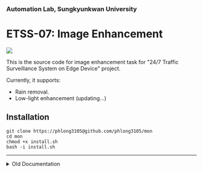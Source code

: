 ### Automation Lab, Sungkyunkwan University

# ETSS-07: Image Enhancement

![](https://img.shields.io/github/downloads/SKKU-AutoLab-VSW/ETSS-07-ImageEnhance/total.svg?style=for-the-badge)

This is the source code for image enhancement task for "24/7 Traffic Surveillance System on Edge Device" project.

Currently, it supports:
- Rain removal.
- Low-light enhancement (updating...)

## Installation

```shell
git clone https://phlong3105@github.com/phlong3105/mon
cd mon
chmod +x install.sh
bash -i install.sh
```


--- 

<details>
<summary>Old Documentation</summary>

## Installation

### Requirements

- Anaconda/Miniconda
- Python 3.9
- CUDA 11.1
- PyTorch 1.10
- Code has been tested on Ubuntu 20.04 / Windows 10

### Setup Environment

- Download the whole source code.
- Goto setup folder
```shell
cd image_enhancement/setup
```
- Create the Anaconda environment:
```shell
conda env create -f mlkit.yml
```

## Training

- Download the training data from: [download](https://o365skku-my.sharepoint.com/:u:/g/personal/phlong_o365_skku_edu/ETZ4XCf9oxhEvfhrchrXXZwBecAZaP1YFBBzrGwQlwM5Kw?e=TtQfeL)  
  (~7 GB). 
- Extract the data to `image_enhancement/data`. 
  - It should be located at: `image_enhancement/data/rain`
- Run the training scripts:
```shell
python image_enhancement/exps/run/train.py
```

## Inference

- If you have retrained the model, find the best weight from:
  `image_enhancement/exps/checkpoints/mprnet/mprnet_rain/<version>/weights
  /best...ckpt`
- Copy the best weight to `image_enhancement/models_zoo`. Rename it as: 
  `mprnet_rain_version_0.ckpt`
- Run the inference scripts: 
```shell
python image_enhancement/exps/run/infer.py
```

</details>
